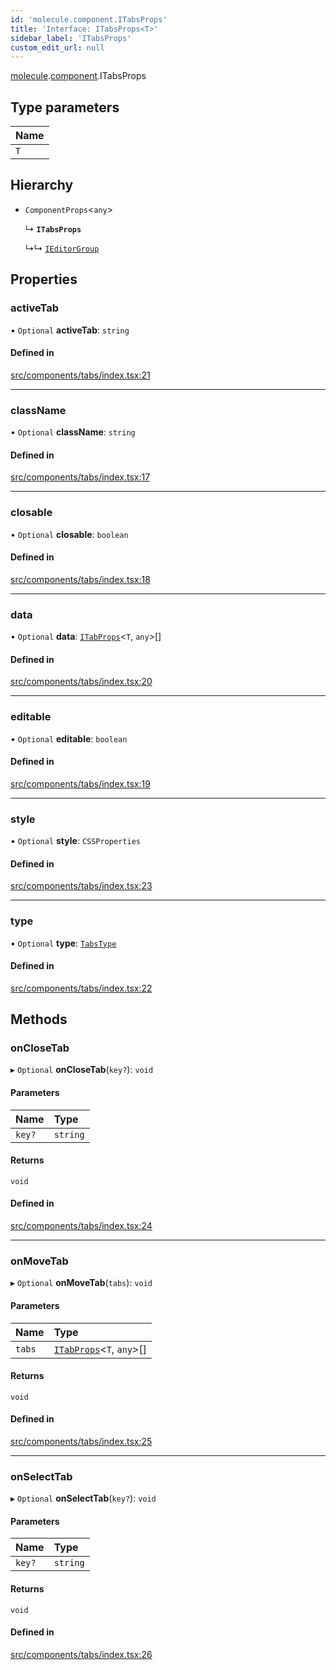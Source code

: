 ```yaml
---
id: 'molecule.component.ITabsProps'
title: 'Interface: ITabsProps<T>'
sidebar_label: 'ITabsProps'
custom_edit_url: null
---
```


[molecule](../namespaces/molecule).[component](../namespaces/molecule.component).ITabsProps

## Type parameters

| Name |
| :--- |
| `T`  |

## Hierarchy

-   `ComponentProps`<`any`\>

    ↳ **`ITabsProps`**

    ↳↳ [`IEditorGroup`](molecule.IEditorGroup)

## Properties

### activeTab

• `Optional` **activeTab**: `string`

#### Defined in

[src/components/tabs/index.tsx:21](https://github.com/DTStack/molecule/blob/1b0aa04/src/components/tabs/index.tsx#L21)

---

### className

• `Optional` **className**: `string`

#### Defined in

[src/components/tabs/index.tsx:17](https://github.com/DTStack/molecule/blob/1b0aa04/src/components/tabs/index.tsx#L17)

---

### closable

• `Optional` **closable**: `boolean`

#### Defined in

[src/components/tabs/index.tsx:18](https://github.com/DTStack/molecule/blob/1b0aa04/src/components/tabs/index.tsx#L18)

---

### data

• `Optional` **data**: [`ITabProps`](molecule.component.ITabProps)<`T`, `any`\>[]

#### Defined in

[src/components/tabs/index.tsx:20](https://github.com/DTStack/molecule/blob/1b0aa04/src/components/tabs/index.tsx#L20)

---

### editable

• `Optional` **editable**: `boolean`

#### Defined in

[src/components/tabs/index.tsx:19](https://github.com/DTStack/molecule/blob/1b0aa04/src/components/tabs/index.tsx#L19)

---

### style

• `Optional` **style**: `CSSProperties`

#### Defined in

[src/components/tabs/index.tsx:23](https://github.com/DTStack/molecule/blob/1b0aa04/src/components/tabs/index.tsx#L23)

---

### type

• `Optional` **type**: [`TabsType`](../namespaces/molecule.component#tabstype)

#### Defined in

[src/components/tabs/index.tsx:22](https://github.com/DTStack/molecule/blob/1b0aa04/src/components/tabs/index.tsx#L22)

## Methods

### onCloseTab

▸ `Optional` **onCloseTab**(`key?`): `void`

#### Parameters

| Name   | Type     |
| :----- | :------- |
| `key?` | `string` |

#### Returns

`void`

#### Defined in

[src/components/tabs/index.tsx:24](https://github.com/DTStack/molecule/blob/1b0aa04/src/components/tabs/index.tsx#L24)

---

### onMoveTab

▸ `Optional` **onMoveTab**(`tabs`): `void`

#### Parameters

| Name   | Type                                                       |
| :----- | :--------------------------------------------------------- |
| `tabs` | [`ITabProps`](molecule.component.ITabProps)<`T`, `any`\>[] |

#### Returns

`void`

#### Defined in

[src/components/tabs/index.tsx:25](https://github.com/DTStack/molecule/blob/1b0aa04/src/components/tabs/index.tsx#L25)

---

### onSelectTab

▸ `Optional` **onSelectTab**(`key?`): `void`

#### Parameters

| Name   | Type     |
| :----- | :------- |
| `key?` | `string` |

#### Returns

`void`

#### Defined in

[src/components/tabs/index.tsx:26](https://github.com/DTStack/molecule/blob/1b0aa04/src/components/tabs/index.tsx#L26)
